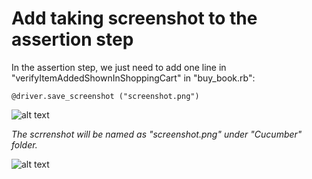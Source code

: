 # Add taking screenshot to the assertion step

In the assertion step, we just need to add one line in "verifyItemAddedShownInShoppingCart" in "buy_book.rb":

`@driver.save_screenshot ("screenshot.png")`

![alt text](https://raw.githubusercontent.com/hy1984427/BDD-with-PageObject/master/images/AddScreenshot.png "Add screenshot")

*The scrrenshot will be named as "screenshot.png" under "Cucumber" folder.*

![alt text](https://raw.githubusercontent.com/hy1984427/BDD-with-PageObject/master/images/Screenshot.png "Screenshot")
